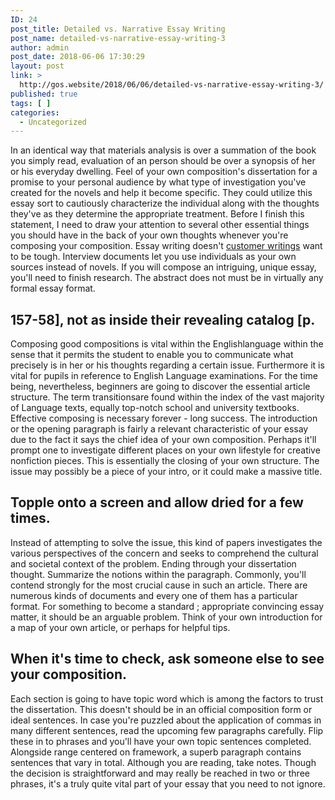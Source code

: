 ```yaml
---
ID: 24
post_title: Detailed vs. Narrative Essay Writing
post_name: detailed-vs-narrative-essay-writing-3
author: admin
post_date: 2018-06-06 17:30:29
layout: post
link: >
  http://gos.website/2018/06/06/detailed-vs-narrative-essay-writing-3/
published: true
tags: [ ]
categories:
  - Uncategorized
---
```

<p>In an identical way that materials analysis is over a summation of the book you simply read, evaluation of an person should be over a synopsis of her or his everyday dwelling. Feel of your own composition's dissertation for a promise to your personal audience by what type of investigation you've created for the novels and help it become specific.<!--more--> They could utilize this essay sort to cautiously characterize the individual along with the thoughts they've as they determine the appropriate treatment. Before I finish this statement, I need to draw your attention to several other essential things you should have in the back of your own thoughts whenever you're composing your composition. Essay writing doesn't <a href="https://www.affordable-papers.net/">customer writings</a> want to be tough. Interview documents let you use individuals as your own sources instead of novels. If you will compose an intriguing, unique essay, you'll need to finish research. The abstract does not must be in virtually any formal essay format.  <h2>157-58], not as inside their revealing catalog [p.</h2><p>Composing good compositions is vital within the Englishlanguage within the sense that it permits the student to enable you to communicate what precisely is in her or his thoughts regarding a certain issue. Furthermore it is vital for pupils in reference to English Language examinations. For the time being, nevertheless, beginners are going to discover the essential article structure. The term transitionsare found within the index of the vast majority of Language texts, equally top-notch school and university textbooks. Effective composing is necessary forever - long success. The introduction or the opening paragraph is fairly a relevant characteristic of your essay due to the fact it says the chief idea of your own composition. Perhaps it'll prompt one to investigate different places on your own lifestyle for creative nonfiction pieces. This is essentially the closing of your own structure. The issue may possibly be a piece of your intro, or it could make a massive title.    <h2>Topple onto a screen and allow dried for a few times.</h2><p>Instead of attempting to solve the issue, this kind of papers investigates the various perspectives of the concern and seeks to comprehend the cultural and societal context of the problem. Ending through your dissertation thought. Summarize the notions within the paragraph. Commonly, you'll contend strongly for the most crucial cause in such an article. There are numerous kinds of documents and every one of them has a particular format. For something to become a standard ; appropriate convincing essay matter, it should be an arguable problem. Think of your own introduction for a map of your own article, or perhaps for helpful tips.  <h2>When it's time to check, ask someone else to see your composition.</h2><p>Each section is going to have topic word which is among the factors to trust the dissertation. This doesn't should be in an official composition form or ideal sentences. In case you're puzzled about the application of commas in many different sentences, read the upcoming few paragraphs carefully. Flip these in to phrases and you'll have your own topic sentences completed. Alongside range centered on framework, a superb paragraph contains sentences that vary in total. Although you are reading, take notes. Though the decision is straightforward and may really be reached in two or three phrases, it's a truly quite vital part of your essay that you need to not ignore.